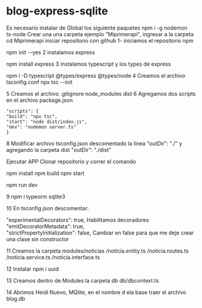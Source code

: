 # blog-express-sqlite
Es necesario instalar de Global los siguiente paquetes
npm i -g nodemon ts-node
Crear una una carpeta ejemplo "Miprimerapi", ingresar a la carpeta cd Miprimerapi iniciar repositorio con github
1- iniciamos el repositorio npm

npm init --yes
2 instalamos express

npm install express
3 instalamos typescript y los types de express

npm i -D typescript @types/express @types/node
4 Creamos el archivo tsconfig.conf
npx tsc --init

5 Creamos el archivo .gitignore
node_modules
dist
6 Agregamos dos scripts en el archivo package.json

	"scripts": {
	"build": "npx tsc",
	"start": "node dist/index.js",
	"dev": "nodemon server.ts"
    }
8 Modificar archivo tsconfig.json descomentado la linea "outDir": "./" y agregando la carpeta dist "outDir": "./dist"

Ejecutar APP
Clonar repositorio y correr el comando

npm install
npm build
npm start

npm run dev

9 npm i typeorm sqlite3

10 En tsconfig.json descomentar:

"experimentalDecorators": true,       Habilitamos decoradores          
"emitDecoratorMetadata": true,   
"strictPropertyInitialization": false,   Cambiar en false para que me deje crear una clase sin constructor

11 Creamos la carpeta modules/noticias
/noticia.entity.ts
/noticia.routes.ts
/noticia.service.ts
/noticia.interface.ts

12 Instalar npm i uuid

13 Creamos dentro de Modules la carpeta db
db/dbcontext.ts

14 Abrimos Heidi
Nuevo, MQlite, en el nombre d ela base traer el archivo blog.db


